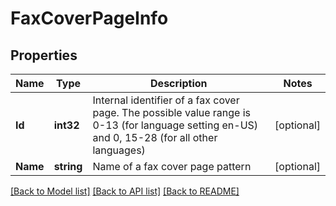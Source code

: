 # FaxCoverPageInfo

## Properties

Name | Type | Description | Notes
------------ | ------------- | ------------- | -------------
**Id** | **int32** | Internal identifier of a fax cover page. The possible value range is 0-13 (for language setting en-US) and 0, 15-28 (for all other languages) | [optional] 
**Name** | **string** | Name of a fax cover page pattern | [optional] 

[[Back to Model list]](../README.md#documentation-for-models) [[Back to API list]](../README.md#documentation-for-api-endpoints) [[Back to README]](../README.md)


